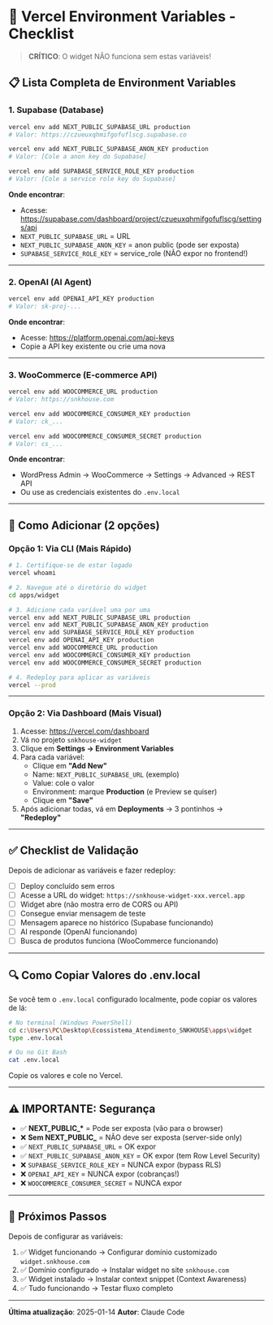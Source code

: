 # 🔐 Vercel Environment Variables - Checklist

> **CRÍTICO**: O widget NÃO funciona sem estas variáveis!

## 📋 Lista Completa de Environment Variables

### **1. Supabase (Database)**

```bash
vercel env add NEXT_PUBLIC_SUPABASE_URL production
# Valor: https://czueuxqhmifgofuflscg.supabase.co

vercel env add NEXT_PUBLIC_SUPABASE_ANON_KEY production
# Valor: [Cole a anon key do Supabase]

vercel env add SUPABASE_SERVICE_ROLE_KEY production
# Valor: [Cole a service role key do Supabase]
```

**Onde encontrar**:
- Acesse: https://supabase.com/dashboard/project/czueuxqhmifgofuflscg/settings/api
- `NEXT_PUBLIC_SUPABASE_URL` = URL
- `NEXT_PUBLIC_SUPABASE_ANON_KEY` = anon public (pode ser exposta)
- `SUPABASE_SERVICE_ROLE_KEY` = service_role (NÃO expor no frontend!)

---

### **2. OpenAI (AI Agent)**

```bash
vercel env add OPENAI_API_KEY production
# Valor: sk-proj-...
```

**Onde encontrar**:
- Acesse: https://platform.openai.com/api-keys
- Copie a API key existente ou crie uma nova

---

### **3. WooCommerce (E-commerce API)**

```bash
vercel env add WOOCOMMERCE_URL production
# Valor: https://snkhouse.com

vercel env add WOOCOMMERCE_CONSUMER_KEY production
# Valor: ck_...

vercel env add WOOCOMMERCE_CONSUMER_SECRET production
# Valor: cs_...
```

**Onde encontrar**:
- WordPress Admin → WooCommerce → Settings → Advanced → REST API
- Ou use as credenciais existentes do `.env.local`

---

## 🚀 Como Adicionar (2 opções)

### **Opção 1: Via CLI (Mais Rápido)**

```bash
# 1. Certifique-se de estar logado
vercel whoami

# 2. Navegue até o diretório do widget
cd apps/widget

# 3. Adicione cada variável uma por uma
vercel env add NEXT_PUBLIC_SUPABASE_URL production
vercel env add NEXT_PUBLIC_SUPABASE_ANON_KEY production
vercel env add SUPABASE_SERVICE_ROLE_KEY production
vercel env add OPENAI_API_KEY production
vercel env add WOOCOMMERCE_URL production
vercel env add WOOCOMMERCE_CONSUMER_KEY production
vercel env add WOOCOMMERCE_CONSUMER_SECRET production

# 4. Redeploy para aplicar as variáveis
vercel --prod
```

---

### **Opção 2: Via Dashboard (Mais Visual)**

1. Acesse: https://vercel.com/dashboard
2. Vá no projeto `snkhouse-widget`
3. Clique em **Settings → Environment Variables**
4. Para cada variável:
   - Clique em **"Add New"**
   - Name: `NEXT_PUBLIC_SUPABASE_URL` (exemplo)
   - Value: cole o valor
   - Environment: marque **Production** (e Preview se quiser)
   - Clique em **"Save"**
5. Após adicionar todas, vá em **Deployments** → 3 pontinhos → **"Redeploy"**

---

## ✅ Checklist de Validação

Depois de adicionar as variáveis e fazer redeploy:

- [ ] Deploy concluído sem erros
- [ ] Acesse a URL do widget: `https://snkhouse-widget-xxx.vercel.app`
- [ ] Widget abre (não mostra erro de CORS ou API)
- [ ] Consegue enviar mensagem de teste
- [ ] Mensagem aparece no histórico (Supabase funcionando)
- [ ] AI responde (OpenAI funcionando)
- [ ] Busca de produtos funciona (WooCommerce funcionando)

---

## 🔍 Como Copiar Valores do .env.local

Se você tem o `.env.local` configurado localmente, pode copiar os valores de lá:

```bash
# No terminal (Windows PowerShell)
cd c:\Users\PC\Desktop\Ecossistema_Atendimento_SNKHOUSE\apps\widget
type .env.local

# Ou no Git Bash
cat .env.local
```

Copie os valores e cole no Vercel.

---

## ⚠️ IMPORTANTE: Segurança

- ✅ **NEXT_PUBLIC_\*** = Pode ser exposta (vão para o browser)
- ❌ **Sem NEXT_PUBLIC_** = NÃO deve ser exposta (server-side only)
- ✅ `NEXT_PUBLIC_SUPABASE_URL` = OK expor
- ✅ `NEXT_PUBLIC_SUPABASE_ANON_KEY` = OK expor (tem Row Level Security)
- ❌ `SUPABASE_SERVICE_ROLE_KEY` = NUNCA expor (bypass RLS)
- ❌ `OPENAI_API_KEY` = NUNCA expor (cobranças!)
- ❌ `WOOCOMMERCE_CONSUMER_SECRET` = NUNCA expor

---

## 🎯 Próximos Passos

Depois de configurar as variáveis:

1. ✅ Widget funcionando → Configurar domínio customizado `widget.snkhouse.com`
2. ✅ Domínio configurado → Instalar widget no site `snkhouse.com`
3. ✅ Widget instalado → Instalar context snippet (Context Awareness)
4. ✅ Tudo funcionando → Testar fluxo completo

---

**Última atualização**: 2025-01-14
**Autor**: Claude Code
